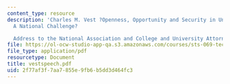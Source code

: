 ```yaml
---
content_type: resource
description: 'Charles M. Vest ?Openness, Opportunity and Security in Universities:
  A National Challenge?

  Address to the National Association and College and University Attorneys'
file: https://ol-ocw-studio-app-qa.s3.amazonaws.com/courses/sts-069-technology-in-a-dangerous-world-fall-2002/2f77af3f7aa7855e9fb6b5dd3d464fc3_vestspeech.pdf
file_type: application/pdf
resourcetype: Document
title: vestspeech.pdf
uid: 2f77af3f-7aa7-855e-9fb6-b5dd3d464fc3
---
```

